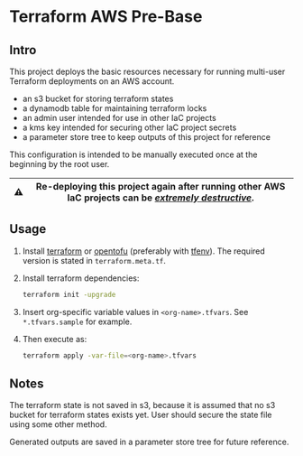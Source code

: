 # Terraform AWS Pre-Base

## Intro

This project deploys the basic resources necessary for running multi-user Terraform deployments on an AWS account.

- an s3 bucket for storing terraform states
- a dynamodb table for maintaining terraform locks
- an admin user intended for use in other IaC projects
- a kms key intended for securing other IaC project secrets
- a parameter store tree to keep outputs of this project for reference

This configuration is intended to be manually executed once at the beginning by the root user.

| ⚠️ | Re-deploying this project again after running other AWS IaC projects can be <u>*extremely destructive*</u>. |
|-|-|

## Usage

1. Install [terraform](https://terraform.io) or [opentofu](https://opentofu.org/) (preferably with [tfenv](https://github.com/tfutils/tfenv)). The required version is stated in `terraform.meta.tf`.

2. Install terraform dependencies:

    ```bash
    terraform init -upgrade
    ```

3. Insert org-specific variable values in `<org-name>.tfvars`. See `*.tfvars.sample` for example.

4. Then execute as:

    ```bash
    terraform apply -var-file=<org-name>.tfvars
    ```

## Notes

The terraform state is not saved in s3, because it is assumed that no s3 bucket for terraform states exists yet. User should secure the state file using some other method.

Generated outputs are saved in a parameter store tree for future reference.
